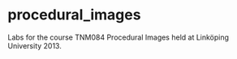 procedural_images
=================
Labs for the course TNM084 Procedural Images held at Linköping University 2013.

